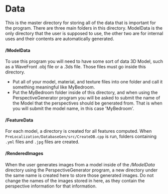 Data
====

This is the master directory for storing all of the data that is important for the program. There are three main folders in this directory. ModelData is the only directory that the user is supposed to use, the other two are for internal uses and their contents are automatically generated. 

#### /ModelData

To use this program you will need to have some sort of data 3D Model, such as a WaveFront .obj file or a .3ds file. Those files must go inside this directory. 
* Put all of your model, material, and texture files into one folder and call it something meaningful like MyBedroom.
* Put the MyBedroom folder inside of this directory, and when using the PerspectiveGenerator program you will be asked to submit the name of the Model that the perspectives should be generated from. That is when you will submit the model name, in this case 'MyBedroom'.


#### /FeatureData

For each model, a directory is created for all features computed. When `PreLocalization/DatabaseGen/src/CreateDB.cpp` is run, folders containing `.yml` files and `.jpg` files are created.



#### /RenderedImages

When the user generates images from a model inside of the */ModelData* directory using the PerspectiveGenerator program, a new directory under the same name is created here to store those generated images. 
Do not change the names of the images stored in here, as they contain the perspective information for that information.